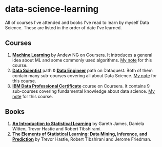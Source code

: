 # data-science-learning

All of courses I've attended and books I've read to learn by myself Data Science. These are listed in the order of date I've learned.

## Courses

1. [**Machine Learning**](https://www.coursera.org/learn/machine-learning) by Andew NG on Coursera. It introduces a general idea about ML and some commonly used algorithms. [My note](https://mynote.dinhanhthi.com/tags#ml-coursera) for this course.
2. **[Data Scientist](https://www.dataquest.io/path/data-scientist)** path & **[Data Engineer](https://www.dataquest.io/path/data-engineer/)** path on Dataquest. Both of them contain many sub-courses covering all about Data Science. [My note](https://mynote.dinhanhthi.com/tags#dataquest) for this course.
3. **[IBM Data Professional Certificate](https://www.coursera.org/specializations/ibm-data-science-professional-certificate)** course on Coursera. It contains 9 sub-courses covering fundamental knowledge about data science. [My note](https://mynote.dinhanhthi.com/tags#ibm-data) for this course.

## Books

1. **[An Introduction to Statistical Learning](https://www-bcf.usc.edu/~gareth/ISL/)** by Gareth James, Daniela Witten, Trevor Hastie and Robert Tibshirami.
2. **[The Elements of Statistical Learning: Data Mining, Inference, and Prediction](http://web.stanford.edu/~hastie/ElemStatLearn/)** by Trevor Hastie, Robert Tibshirani and Jerome Friedman.



